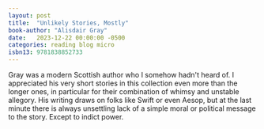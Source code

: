 ```yaml
---
layout: post
title:  "Unlikely Stories, Mostly"
book-author: "Alisdair Gray"
date:   2023-12-22 00:00:00 -0500
categories: reading blog micro
isbn13: 9781838852733
---
```

Gray was a modern Scottish author who I somehow hadn't heard of. I appreciated his very short stories in this collection even more than the longer ones, in particular for their combination of whimsy and unstable allegory. His writing draws on folks like Swift or even Aesop, but at the last minute there is always unsettling lack of a simple moral or political message to the story. Except to indict power.
